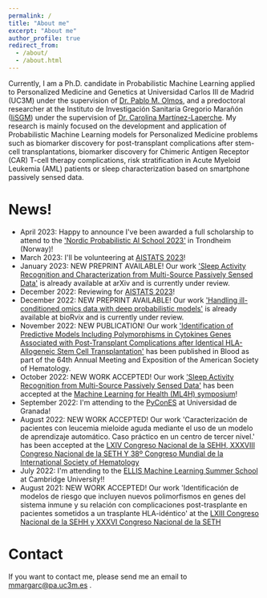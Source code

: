 ```yaml
---
permalink: /
title: "About me"
excerpt: "About me"
author_profile: true
redirect_from: 
  - /about/
  - /about.html
---
```


Currently, I am a Ph.D. candidate in Probabilistic Machine Learning applied to Personalized Medicine and Genetics at Universidad Carlos III de Madrid (UC3M) under the supervision of 
[Dr. Pablo M. Olmos](https://scholar.google.com/citations?user=pdcdDVoAAAAJ&hl=es&oi=ao), and a predoctoral researcher at the Instituto de Investigación Sanitaria Gregorio Marañón ([IiSGM](https://www.iisgm.com/)) under
the supervision of [Dr. Carolina Martínez-Laperche](https://scholar.google.es/citations?user=02SsAfIAAAAJ&hl=es). My research is mainly focused on the development and application of
Probabilistic Machine Learning models for Personalized Medicine problems such as biomarker discovery for post-transplant complications after stem-cell transplantations, biomarker discovery
for Chimeric Antigen Receptor (CAR) T-cell therapy complications, risk stratification in Acute Myeloid Leukemia (AML) patients or sleep characterization based on smartphone passively
sensed data. 

News!
======
- April 2023: Happy to announce I've been awarded a full scholarship to attend to the ['Nordic Probabilistic AI School 2023'](https://probabilistic.ai/) in Trondheim (Norway)!
- March 2023: I'll be volunteering at [AISTATS 2023](http://aistats.org/aistats2023/reviewers.html)!
- January 2023: NEW PREPRINT AVAILABLE! Our work ['Sleep Activity Recognition and Characterization from Multi-Source Passively Sensed Data'](https://arxiv.org/abs/2301.10156) is already available at arXiv and is currently under review.
- December 2022: Reviewing for [AISTATS 2023](http://aistats.org/aistats2023/reviewers.html)!
- December 2022: NEW PREPRINT AVAILABLE! Our work ['Handling ill-conditioned omics data with deep probabilistic models'](https://www.biorxiv.org/content/10.1101/2022.12.18.520909v2) is already available at bioRvix and is currently under review.
- November 2022: NEW PUBLICATION! Our work ['Identification of Predictive Models Including Polymorphisms in Cytokines Genes Associated with Post-Transplant Complications after Identical HLA-Allogeneic Stem Cell Transplantation'](https://ashpublications.org/blood/article/140/Supplement%201/4795/490797/Identification-of-Predictive-Models-Including) has been published in Blood as part of the 64th Annual Meeting and Exposition of the American Society of Hematology.
- October 2022: NEW WORK ACCEPTED! Our work ['Sleep Activity Recognition from Multi-Source Passively Sensed Data'](https://arxiv.org/abs/2211.10371) has been accepted at the [Machine Learning for Health (ML4H) symposium](https://ml4health.github.io/2022/)!
- September 2022: I'm attending to the [PyConES](https://2022.es.pycon.org/) at Universidad de Granada!
- August 2022: NEW WORK ACCEPTED! Our work 'Caracterización de pacientes con leucemia mieloide aguda mediante el uso de un modelo de aprendizaje
automático. Caso práctico en un centro de tercer nivel.' has been accepted at the [LXIV Congreso Nacional de la SEHH, XXXVIII Congreso Nacional de la SETH Y 38º Congreso Mundial de la International Society of Hematology](https://www.hemato2022.com/)
- July 2022: I'm attending to the [ELLIS Machine Learning Summer School](http://www.ellis.eng.cam.ac.uk/summerschool/) at Cambridge University!!
- August 2021: NEW WORK ACCEPTED! Our work 'Identificación de modelos de riesgo que incluyen nuevos polimorfismos en genes del sistema inmune y su relación con complicaciones post-trasplante en pacientes sometidos a un trasplante HLA-idéntico' at the [LXIII Congreso Nacional de la SEHH y XXXVI Congreso Nacional de la SETH](https://www.sehhseth.es/)

Contact
======
If you want to contact me, please send me an email to mmargarc@pa.uc3m.es .
